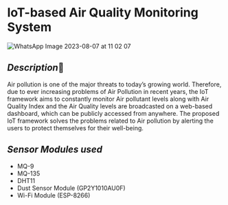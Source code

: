 # IoT-based Air Quality Monitoring System
![WhatsApp Image 2023-08-07 at 11 02 07](https://github.com/deepikamarella/IOT___Project/assets/85820703/2e1b3c4b-6697-405d-9742-2fc45419ca31)
## ***Description***📝
Air pollution is one of the major threats to today’s growing world. Therefore, due to ever increasing problems of Air Pollution in recent years, the IoT 
framework aims to constantly monitor Air pollutant levels along with Air Quality Index and 
the Air Quality levels are broadcasted on a web-based dashboard, which can be publicly 
accessed from anywhere. The proposed IoT framework solves the problems related to Air 
pollution by alerting the users to protect themselves for their well-being.

## ***Sensor Modules used***
* MQ-9
* MQ-135
* DHT11
* Dust Sensor Module (GP2Y1010AU0F)
* Wi-Fi Module (ESP-8266)
